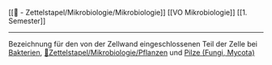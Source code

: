 [[📄 - Zettelstapel/Mikrobiologie/Mikrobiologie]] [[VO Mikrobiologie]] [[1. Semester]]

---

Bezeichnung für den von der Zellwand eingeschlossenen Teil der Zelle bei [Bakterien](Bakterien.md), [📂Zettelstapel/Mikrobiologie/Pflanzen](%F0%9F%93%82Zettelstapel/Mikrobiologie/Pflanzen.md) und [Pilze (Fungi, Mycota)](Pilze-(Fungi,-Mycota).md)
